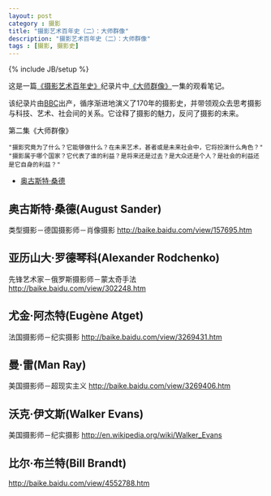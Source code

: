 ```yaml
---
layout: post
category : 摄影
title: "摄影艺术百年史（二）：大师群像"
description: "摄影艺术百年史（二）：大师群像"
tags : [摄影, 摄影史]
---
```

{% include JB/setup %}

这是一篇[《摄影艺术百年史》](http://movie.douban.com/subject/4154964/)纪录片中[《大师群像》](http://v.youku.com/v_show/id_XNDcyMTUzMjI4.html)一集的观看笔记。

该纪录片由[BBC](http://baike.baidu.com/view/60739.htm)出产，循序渐进地演义了170年的摄影史，并带领观众去思考摄影与科技、艺术、社会间的关系。它诠释了摄影的魅力，反问了摄影的未来。

第二集《大师群像》

    "摄影究竟为了什么？它能够做什么？在未来艺术，甚者或是未来社会中，它将扮演什么角色？"
    "摄影属于哪个国家？它代表了谁的利益？是将来还是过去？是大众还是个人？是社会的利益还是它自身的利益？"

* [奥古斯特·桑德](./#)

<h2 id="">奥古斯特·桑德(August Sander)</h2>

类型摄影－德国摄影师－肖像摄影
http://baike.baidu.com/view/157695.htm

<h2 id="">亚历山大·罗德琴科(Alexander Rodchenko)</h2>

先锋艺术家－俄罗斯摄影师－蒙太奇手法
http://baike.baidu.com/view/302248.htm

<h2 id="">尤金·阿杰特(Eugène Atget)</h2>

法国摄影师－纪实摄影
http://baike.baidu.com/view/3269431.htm

<h2 id="">曼·雷(Man Ray)</h2>

美国摄影师－超现实主义
http://baike.baidu.com/view/3269406.htm

<h2 id="">沃克·伊文斯(Walker Evans)</h2>

美国摄影师－纪实摄影
http://en.wikipedia.org/wiki/Walker_Evans

<h2 id="">比尔·布兰特(Bill Brandt)</h2>

http://baike.baidu.com/view/4552788.htm